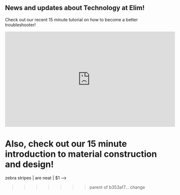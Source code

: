 ## News and updates about Technology at Elim!

Check out our recent 15 minute tutorial on how to become a better troubleshooter!

<center><iframe width="560" height="315" src="https://www.youtube.com/embed/hSEcb6cYW90" frameborder="0" allow="accelerometer; autoplay; clipboard-write; encrypted-media; gyroscope; picture-in-picture" allowfullscreen></iframe></center>

<!-- **Website**| **Username**| **Password** |
 :--- |:---:| ---:
 col 3 is      | right-aligned | $1600 
 col 2 is      | centered      |   $12 
<<<<<<< HEAD
 zebra stripes | are neat      |    $1 -->


 Also, check out our 15 minute introduction to material construction and design!
=======
 zebra stripes | are neat      |    $1 -->
>>>>>>> parent of b353af7... change
